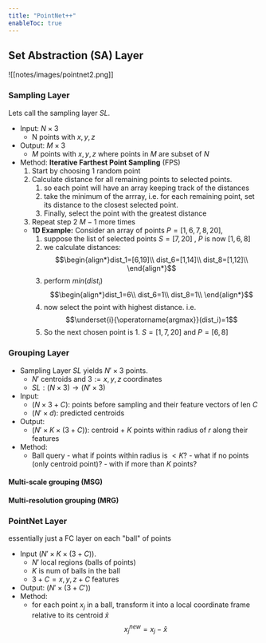 ```yaml
---
title: "PointNet++"
enableToc: true
---
```



## Set Abstraction (SA) Layer
![[notes/images/pointnet2.png]]

### Sampling Layer 
Lets call the sampling layer $SL$.
- Input: $N\times 3$ 
	- N points with $x,y,z$
- Output: $M\times 3$ 
	- $M$ points with $x,y,z$ where points in $M$ are subset of $N$
- Method: **Iterative Farthest Point Sampling** (FPS)
	1. Start by choosing 1 random point
	2. Calculate distance for all remaining points to selected points.
		1. so each point will have an array keeping track of the distances 
		3. take the minimum of the arrray, i.e. for each remaining point, set its distance to the closest selected point.
		4. Finally, select the point with the greatest distance
	3. Repeat step 2 $M-1$ more times
	- **1D Example:** Consider an array of points $P=[1,6,7,8,20]$, 
		1. suppose the list of selected points $S=[7,20]$ , $P$ is now $[1,6,8]$
		2. we calculate distances:
		   $$\begin{align*}dist_1=[6,19]\\
		   dist_6=[1,14]\\
		   dist_8=[1,12]\\
		   \end{align*}$$
		3. perform $min (dist_i)$$$\begin{align*}dist_1=6\\
		   dist_6=1\\
		   dist_8=1\\
		   \end{align*}$$
		4. now select the point with highest distance. i.e. $$\underset{i}{\operatorname{argmax}}(dist_i)=1$$
		5. So the next chosen point is 1. $S=[1,7,20]$ and $P=[6,8]$



### Grouping Layer
- Sampling Layer $SL$ yields $N'\times 3$ points.
	- $N'$ centroids and $3:= x,y,z$ coordinates 
	- $SL:(N\times 3) \to (N'\times 3)$
- Input: 
	- $(N\times 3+ C)$: points before sampling and their feature vectors of len $C$
	-  $(N'\times d)$: predicted centroids 
- Output: 
	- $(N'\times K \times (3+C))$: centroid + $K$ points within radius of $r$ along their features
- Method: 
	- Ball query
			- what if points within radius is $<K$? 
			- what if no points (only centroid point)?
			- with if more than $K$ points?  

#### Multi-scale grouping (MSG)

#### Multi-resolution grouping (MRG)

### PointNet Layer
essentially just a FC layer on each "ball" of points
- Input $(N'\times K \times (3+C))$.
	- $N'$ local regions (balls of points)
	- $K$ is num of balls in the ball
	- $3+C = x,y,z+C \text{ features}$
- Output: $(N'\times (3+C'))$ 
- Method: 
	- for each point $x_j$ in a ball, transform it into a local coordinate frame relative to its centroid $\hat{x}$ $$x^{new}_j = x_j-\hat{x}$$

